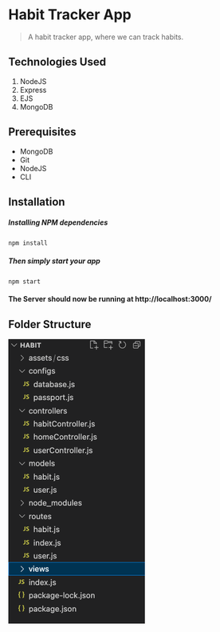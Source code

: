 # Habit Tracker App
> A habit tracker app, where we can track habits.
## Technologies Used
1.  NodeJS
2.  Express
3.  EJS
4.  MongoDB

## Prerequisites
- MongoDB
- Git
- NodeJS
- CLI

## Installation

##### Installing NPM dependencies

`npm install`

##### Then simply start your app

`npm start`

#### The Server should now be running at http://localhost:3000/

## Folder Structure
![Screenshot (283)](https://github.com/amitmungare/habit/blob/main/ht1.png)
